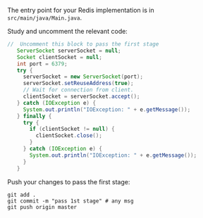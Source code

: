 The entry point for your Redis implementation is in `src/main/java/Main.java`.

Study and uncomment the relevant code: 

```java
//  Uncomment this block to pass the first stage
   ServerSocket serverSocket = null;
   Socket clientSocket = null;
   int port = 6379;
   try {
     serverSocket = new ServerSocket(port);
     serverSocket.setReuseAddress(true);
     // Wait for connection from client.
     clientSocket = serverSocket.accept();
   } catch (IOException e) {
     System.out.println("IOException: " + e.getMessage());
   } finally {
     try {
       if (clientSocket != null) {
         clientSocket.close();
       }
     } catch (IOException e) {
       System.out.println("IOException: " + e.getMessage());
     }
   }
```

Push your changes to pass the first stage:

```
git add .
git commit -m "pass 1st stage" # any msg
git push origin master
```
